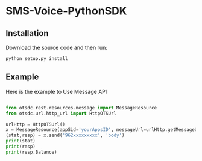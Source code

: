 # SMS-Voice-PythonSDK

## Installation
Download the source code and then run:
```
python setup.py install
```
## Example

Here is the example to Use Message API
```python

from otsdc.rest.resources.message import MessageResource
from otsdc.url.http_url import HttpOTSUrl

urlHttp = HttpOTSUrl()
x = MessageResource(appSid='yourAppsID', messageUrl=urlHttp.getMessageURL())
(stat,resp) = x.send('962xxxxxxxxx', 'body')
print(stat)
print(resp)
print(resp.Balance)

```